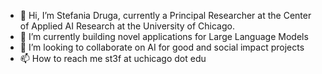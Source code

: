 - 👋 Hi, I’m Stefania Druga, currently a Principal Researcher at the Center of Applied AI Research at the University of Chicago. 
- 🌱 I’m currently building novel applications for Large Language Models 
- 💞️ I’m looking to collaborate on AI for good and social impact projects 
- 📫 How to reach me st3f at uchicago dot edu 

<!---
stefania11/stefania11 is a ✨ special ✨ repository because its `README.md` (this file) appears on your GitHub profile.
You can click the Preview link to take a look at your changes.
--->
